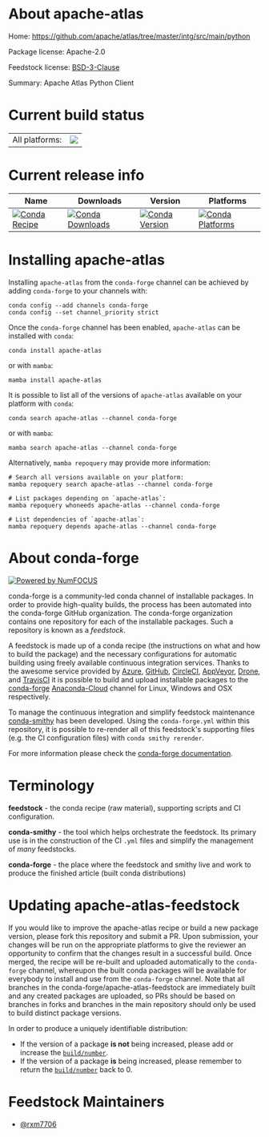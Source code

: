 About apache-atlas
==================

Home: https://github.com/apache/atlas/tree/master/intg/src/main/python

Package license: Apache-2.0

Feedstock license: [BSD-3-Clause](https://github.com/conda-forge/apache-atlas-feedstock/blob/main/LICENSE.txt)

Summary: Apache Atlas Python Client

Current build status
====================


<table><tr><td>All platforms:</td>
    <td>
      <a href="https://dev.azure.com/conda-forge/feedstock-builds/_build/latest?definitionId=18391&branchName=main">
        <img src="https://dev.azure.com/conda-forge/feedstock-builds/_apis/build/status/apache-atlas-feedstock?branchName=main">
      </a>
    </td>
  </tr>
</table>

Current release info
====================

| Name | Downloads | Version | Platforms |
| --- | --- | --- | --- |
| [![Conda Recipe](https://img.shields.io/badge/recipe-apache--atlas-green.svg)](https://anaconda.org/conda-forge/apache-atlas) | [![Conda Downloads](https://img.shields.io/conda/dn/conda-forge/apache-atlas.svg)](https://anaconda.org/conda-forge/apache-atlas) | [![Conda Version](https://img.shields.io/conda/vn/conda-forge/apache-atlas.svg)](https://anaconda.org/conda-forge/apache-atlas) | [![Conda Platforms](https://img.shields.io/conda/pn/conda-forge/apache-atlas.svg)](https://anaconda.org/conda-forge/apache-atlas) |

Installing apache-atlas
=======================

Installing `apache-atlas` from the `conda-forge` channel can be achieved by adding `conda-forge` to your channels with:

```
conda config --add channels conda-forge
conda config --set channel_priority strict
```

Once the `conda-forge` channel has been enabled, `apache-atlas` can be installed with `conda`:

```
conda install apache-atlas
```

or with `mamba`:

```
mamba install apache-atlas
```

It is possible to list all of the versions of `apache-atlas` available on your platform with `conda`:

```
conda search apache-atlas --channel conda-forge
```

or with `mamba`:

```
mamba search apache-atlas --channel conda-forge
```

Alternatively, `mamba repoquery` may provide more information:

```
# Search all versions available on your platform:
mamba repoquery search apache-atlas --channel conda-forge

# List packages depending on `apache-atlas`:
mamba repoquery whoneeds apache-atlas --channel conda-forge

# List dependencies of `apache-atlas`:
mamba repoquery depends apache-atlas --channel conda-forge
```


About conda-forge
=================

[![Powered by
NumFOCUS](https://img.shields.io/badge/powered%20by-NumFOCUS-orange.svg?style=flat&colorA=E1523D&colorB=007D8A)](https://numfocus.org)

conda-forge is a community-led conda channel of installable packages.
In order to provide high-quality builds, the process has been automated into the
conda-forge GitHub organization. The conda-forge organization contains one repository
for each of the installable packages. Such a repository is known as a *feedstock*.

A feedstock is made up of a conda recipe (the instructions on what and how to build
the package) and the necessary configurations for automatic building using freely
available continuous integration services. Thanks to the awesome service provided by
[Azure](https://azure.microsoft.com/en-us/services/devops/), [GitHub](https://github.com/),
[CircleCI](https://circleci.com/), [AppVeyor](https://www.appveyor.com/),
[Drone](https://cloud.drone.io/welcome), and [TravisCI](https://travis-ci.com/)
it is possible to build and upload installable packages to the
[conda-forge](https://anaconda.org/conda-forge) [Anaconda-Cloud](https://anaconda.org/)
channel for Linux, Windows and OSX respectively.

To manage the continuous integration and simplify feedstock maintenance
[conda-smithy](https://github.com/conda-forge/conda-smithy) has been developed.
Using the ``conda-forge.yml`` within this repository, it is possible to re-render all of
this feedstock's supporting files (e.g. the CI configuration files) with ``conda smithy rerender``.

For more information please check the [conda-forge documentation](https://conda-forge.org/docs/).

Terminology
===========

**feedstock** - the conda recipe (raw material), supporting scripts and CI configuration.

**conda-smithy** - the tool which helps orchestrate the feedstock.
                   Its primary use is in the construction of the CI ``.yml`` files
                   and simplify the management of *many* feedstocks.

**conda-forge** - the place where the feedstock and smithy live and work to
                  produce the finished article (built conda distributions)


Updating apache-atlas-feedstock
===============================

If you would like to improve the apache-atlas recipe or build a new
package version, please fork this repository and submit a PR. Upon submission,
your changes will be run on the appropriate platforms to give the reviewer an
opportunity to confirm that the changes result in a successful build. Once
merged, the recipe will be re-built and uploaded automatically to the
`conda-forge` channel, whereupon the built conda packages will be available for
everybody to install and use from the `conda-forge` channel.
Note that all branches in the conda-forge/apache-atlas-feedstock are
immediately built and any created packages are uploaded, so PRs should be based
on branches in forks and branches in the main repository should only be used to
build distinct package versions.

In order to produce a uniquely identifiable distribution:
 * If the version of a package **is not** being increased, please add or increase
   the [``build/number``](https://docs.conda.io/projects/conda-build/en/latest/resources/define-metadata.html#build-number-and-string).
 * If the version of a package **is** being increased, please remember to return
   the [``build/number``](https://docs.conda.io/projects/conda-build/en/latest/resources/define-metadata.html#build-number-and-string)
   back to 0.

Feedstock Maintainers
=====================

* [@rxm7706](https://github.com/rxm7706/)

